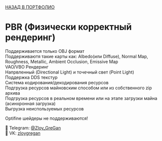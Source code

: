 [НАЗАД В ПОРТФОЛИО](/../main/README.md)

# PBR (Физически корректный рендеринг)

Поддерживается только OBJ формат  
Поддерживаютя такие карты как: Albedo(или Diffuse), Normal Map, Roughness, Metallic, Ambient Occlusion, Emissive Map  
VAO/VBO Рендеринг  
Напрвленный (Directional Light) и точечный свет (Point Light)  
Поддержка DDS текстур  
Система кодирования/декодирования ресурсов  
Подгрузка ресурсов майновским способом или из собственного zip архива  
Подгрузка ресурсов в реальном времени или на этапе загрузки майна (асинхронная загрузка)  
Выгрузка неиспользуемых ресурсов  

Optifine шейдеры не поддерживаются!

📩 Telegram: [@Zloy_GreGan](https://t.me/Zloy_GreGan)  
📩 VK: [zloygregan](vk.com/zloygregan)  
